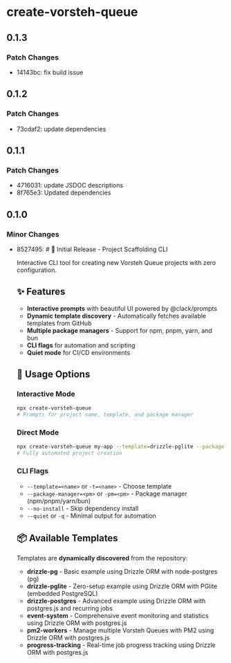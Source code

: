# create-vorsteh-queue

## 0.1.3

### Patch Changes

- 14143bc: fix build issue

## 0.1.2

### Patch Changes

- 73cdaf2: update dependencies

## 0.1.1

### Patch Changes

- 4716031: update JSDOC descriptions
- 8f765e3: Updated dependencies

## 0.1.0

### Minor Changes

- 8527495: # 🚀 Initial Release - Project Scaffolding CLI

  Interactive CLI tool for creating new Vorsteh Queue projects with zero configuration.

  ## ✨ Features
  - **Interactive prompts** with beautiful UI powered by @clack/prompts
  - **Dynamic template discovery** - Automatically fetches available templates from GitHub
  - **Multiple package managers** - Support for npm, pnpm, yarn, and bun
  - **CLI flags** for automation and scripting
  - **Quiet mode** for CI/CD environments

  ## 🎯 Usage Options

  ### Interactive Mode

  ```bash
  npx create-vorsteh-queue
  # Prompts for project name, template, and package manager
  ```

  ### Direct Mode

  ```bash
  npx create-vorsteh-queue my-app --template=drizzle-pglite --package-manager=pnpm --no-install
  # Fully automated project creation
  ```

  ### CLI Flags
  - `--template=<name>` or `-t=<name>` - Choose template
  - `--package-manager=<pm>` or `-pm=<pm>` - Package manager (npm/pnpm/yarn/bun)
  - `--no-install` - Skip dependency install
  - `--quiet` or `-q` - Minimal output for automation

  ## 📦 Available Templates

  Templates are **dynamically discovered** from the repository:
  - **drizzle-pg** - Basic example using Drizzle ORM with node-postgres (pg)
  - **drizzle-pglite** - Zero-setup example using Drizzle ORM with PGlite (embedded PostgreSQL)
  - **drizzle-postgres** - Advanced example using Drizzle ORM with postgres.js and recurring jobs
  - **event-system** - Comprehensive event monitoring and statistics using Drizzle ORM with postgres.js
  - **pm2-workers** - Manage multiple Vorsteh Queues with PM2 using Drizzle ORM with postgres.js
  - **progress-tracking** - Real-time job progress tracking using Drizzle ORM with postgres.js
